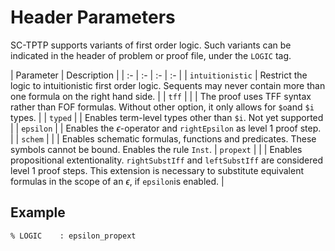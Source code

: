 # Header Parameters

SC-TPTP supports variants of first order logic. Such variants can be indicated in the header of problem or proof file, under the `LOGIC` tag.

| Parameter | Description |
| :- | :- | :- | :- |
| `intuitionistic` | Restrict the logic to intuitionistic first order logic. Sequents may never contain more than one formula on the right hand side. |
| `tff` | | |  The proof uses TFF syntax rather than FOF formulas. Without other option, it only allows for `$o`and `$i` types.
|       | `typed` | | Enables term-level types other than `$i`. Not yet supported
|       | `epsilon` | | Enables the $\epsilon$-operator and `rightEpsilon` as level 1 proof step. |
| `schem` | | | Enables schematic formulas, functions and predicates. These symbols cannot be bound. Enables the rule `Inst`.
| `propext` | | | Enables propositional extentionality. `rightSubstIff` and `leftSubstIff` are considered level 1 proof steps. This extension is necessary to substitute equivalent formulas in the scope of an $\epsilon$, if `epsilon`is enabled. |

## Example

```tptp
% LOGIC    : epsilon_propext
```